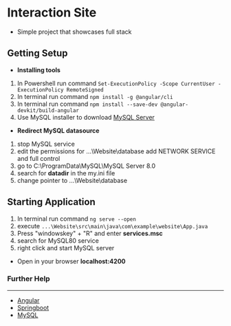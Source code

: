 # Interaction Site

- Simple project that showcases full stack


## Getting Setup 

- **Installing tools**

 1. In Powershell run command `Set-ExecutionPolicy -Scope CurrentUser -ExecutionPolicy RemoteSigned`  
 3. In terminal run command  `npm install -g @angular/cli` 
 4. In terminal run command `npm install --save-dev @angular-devkit/build-angular` 
 5. Use MySQL installer to download [MySQL Server](https://dev.mysql.com/downloads/) 

- **Redirect MySQL datasource**

 1. stop MySQL service
 2. edit the permissions for ...\Website\database add NETWORK SERVICE and full control
 3. go to C:\ProgramData\MySQL\MySQL Server 8.0
 4. search for **datadir** in the my.ini file
 5. change pointer to ...\Website\database



## Starting Application
1. In terminal run command `ng serve --open`  
2. execute `...\Website\src\main\java\com\example\website\App.java` 
3. Press "windowskey" + "R" and enter **services.msc**
4. search for MySQL80 service
5. right click and start MySQL server
    
- Open in your browser **localhost:4200** 

### Further Help
---
- [Angular](https://angular.io/)
- [Springboot](https://start.spring.io/)
- [MySQL](https://dev.mysql.com/downloads/)
 
 
 
